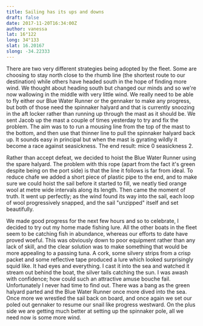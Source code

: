 ```yaml
---
title: Sailing has its ups and downs
draft: false
date: 2017-11-20T16:34:00Z
author: vanessa
lat: 16°122
long: 34°133
slat: 16.20167
slong: -34.22333
---
```

There are two very different strategies being adopted by
the fleet. Some are choosing to stay north close to the
rhumb line (the shortest route to our destination) while
others have headed south in the hope of finding more wind.
We thought about heading south but changed our minds and
so we're now wallowing in the middle with very little
wind. We really need to be able to fly either our Blue
Water Runner or the gennaker to make any progress, but
both of those need the spinnaker halyard and that is
currently snoozing in the aft locker rather than running
up through the mast as it should be. We sent Jacob up the
mast a couple of times yesterday to try and fix the
problem. The aim was to to run a mousing line from the top
of the mast to the bottom, and then use that thinner line
to pull the spinnaker halyard back up. It sounds easy in
principal but when the mast is gyrating wildly it become a
race against seasickness. The end result: mice 0
seasickness 2.

Rather than accept defeat, we decided to hoist the Blue
Water Runner using the spare halyard. The problem with
this rope (apart from the fact it's green despite being on
the port side) is that the line it follows is far from
ideal. To reduce chafe we added a short piece of plastic
pipe to the end, and to make sure we could hoist the sail
before it started to fill, we neatly tied orange wool at
metre wide intervals along its length. Then came the
moment of truth. It went up perfectly; as the wind found
its way into the sail, each loop of wool progressively
snapped, and the sail "unzipped" itself and set
beautifully.

We made good progress for the next few hours and so to
celebrate, I decided to try out my home made fishing lure.
All the other boats in the fleet seem to be catching fish
in abundance, whereas our efforts to date have proved
woeful. This was obviously down to poor equipment rather
than any lack of skill, and the clear solution was to make
something that would be more appealing to a passing tuna.
A cork, some silvery strips from a crisp packet and some
reflective tape produced a lure which looked surprisingly
squid like. It had eyes and everything. I cast it into the
sea and watched it stream out behind the boat, the silver
tails catching the sun. I was awash with confidence; how
could such an attractive amuse bouche fail. Unfortunately
I never had time to find out. There was a bang as the
green halyard parted and the Blue Water Runner once more
dived into the sea. Once more we wrestled the sail back on
board, and once again we set our poled out gennaker to
resume our snail like progress westward. On the plus side
we are getting much better at setting up the spinnaker
pole, all we need now is some more wind.
